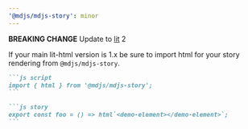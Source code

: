 ```yaml
---
'@mdjs/mdjs-story': minor
---
```


**BREAKING CHANGE** Update to [lit](https://lit.dev/) 2

If your main lit-html version is 1.x be sure to import html for your story rendering from `@mdjs/mdjs-story`.

````md
```js script
import { html } from '@mdjs/mdjs-story';
```

```js story
export const foo = () => html`<demo-element></demo-element>`;
```
````
